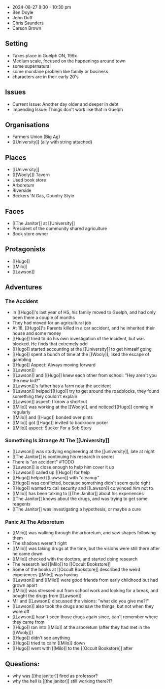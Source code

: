 
- 2024-08-27 8:30 - 10:30 pm
- Ben Doyle
- John Duff
- Chris Saunders
- Carson Brown

## Setting

- Takes place in Guelph ON, 199x
- Medium scale, focused on the happenings around town
- some supernatural 
- some mundane problem like family or business
- characters are in their early 20's

## Issues

- Current Issue: Another day older and deeper in debt
- Impending Issue: Things don't work like that in Guelph

## Organisations 

- Farmers Union (Big Ag)
- [[University]] (ally with string attached)

## Places
- [[University]] 
-  ([[Wooly]]) Tavern
- Used book store
- Arboretum
- Riverside
- Beckers 'N Gas, Country Style

## Faces
- [[The Janitor]] at [[University]]
- President of the community shared agriculture
- Book store owner

## Protagonists
- [[Hugo]]
- [[Milo]]
- [[Lawson]]

## Adventures

### The Accident
- In [[Hugo]]'s last year of HS, his family moved to Guelph, and had only been there a couple of months
- They had moved for an agricultural job
- At 18, [[Hugo]]'s Parents killed in a car accident, and he inherited their house and some money
- [[Hugo]] tried to do his own investigation of the incident, but was blocked. He finds that extremely odd
- [[Hugo]] started accounting at the [[University]] to get himself going
- [[Hugo]] spent a bunch of time at the [[Wooly]], liked the escape of gambling
- [[Hugo]] Aspect: Always moving forward
- [[Lawson]]:
- [[Lawson]] and [[Hugo]] knew each other from school: "Hey aren't you the new kid?"
- [[Lawson]]'s father has a farm near the accident
- [[Lawson]] helped [[Hugo]] try to get around the roadblocks, they found something they couldn't explain
- [[Lawson]] aspect: I know a shortcut
- [[Milo]] was working at the [[Wooly]], and noticed [[Hugo]] coming in regularly
- [[Milo]] and [[Hugo]] bonded over pints
- [[Milo]] got [[Hugo]] invited to backroom poker
- [[Milo]] aspect: Sucker For a Sob Story

### Something Is Strange At The [[University]]

- [[Lawson]] was studying engineering at the [[university]], late at night
- [[The Janitor]] is continuing his research in secret
- There is "an accident" #TODO
- [[Lawson]] is close enough to help him cover it up
- [[Lawson]] called up [[Hugo]] for help 
- [[Hugo]] helped [[Lawson]] with "cleanup"
- [[Hugo]] was conflicted, because something didn't seem quite right
- [[Hugo]] wanted to call security and [[Lawson]] convinced him not to
- [[Milo]] has been talking to [[The Janitor]] about his experiences
- [[The Janitor]] knows about the drugs, and was trying to get some reagents
- [[The Janitor]] was investigating a hypothesis, or maybe a cure

### Panic At The Arboretum

- [[Milo]] was walking through the arboretum, and saw shapes following them
- The shadows weren't right
- [[Milo]] was taking drugs at the time, but the visions were still there after he came down
- [[Milo]] checked with the doctors, and started doing research
- The research led [[Milo]] to [[Occult Bookstore]]
- Some of the books at [[Occult Bookstore]] described the weird experiences [[Milo]] was having
- [[Lawson]] and [[Milo]] were good friends from early childhood but had grown apart
- [[Milo]] was stressed out from school work and looking for a break, and bought the drugs from [[Lawson]]
- Mil and [[Lawson]] discussed the visions: "what did you give me?!"
- [[Lawson]] also took the drugs and saw the things, but not when they wore off
- [[Lawson]] hasn't seen those drugs again since, can't remember where they came from
- [[Hugo]] ran into [[Milo]] at the arboretum (after they had met in the [[Wooly]])
- [[Hugo]] didn't see anything
- [[Hugo]] tried to calm [[Milo]] down
- [[Hugo]] went with [[Milo]] to the [[Occult Bookstore]] after

## Questions:

- why was [[the janitor]] fired as professor?
- why the hell is [[the janitor]] still working there?!?
